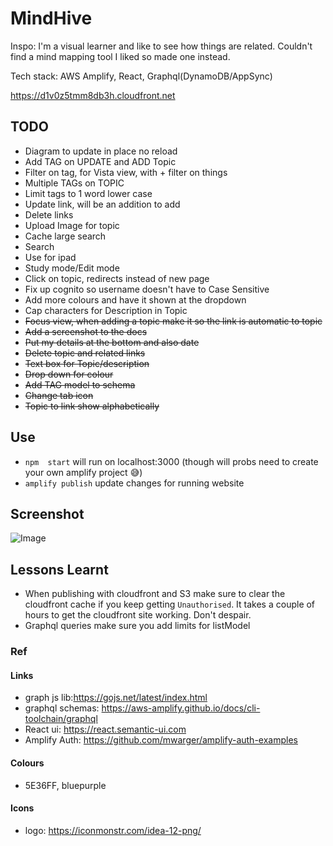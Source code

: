 # MindHive

Inspo: I'm a visual learner and like to see how things are related. Couldn't 
find a mind mapping tool I liked so made one instead.
 
Tech stack: AWS Amplify, React, Graphql(DynamoDB/AppSync)

https://d1v0z5tmm8db3h.cloudfront.net

## TODO
- Diagram to update in place no reload
- Add TAG on UPDATE and ADD Topic 
- Filter on tag, for Vista view, with + filter on things
- Multiple TAGs on TOPIC
- Limit tags to 1 word lower case
- Update link, will be an addition to add
- Delete links
- Upload Image for topic
- Cache large search
- Search
- Use for ipad
- Study mode/Edit mode
- Click on topic, redirects instead of new page
- Fix up cognito so username doesn't have to Case Sensitive
- Add more colours and have it shown at the dropdown
- Cap characters for Description in Topic
- ~~Focus view, when adding a topic make it so the link is automatic to topic~~
- ~~Add a screenshot to the docs~~
- ~~Put my details at the bottom and also date~~
- ~~Delete topic and related links~~
- ~~Text box for Topic/description~~
- ~~Drop down for colour~~
- ~~Add TAG model to schema~~
- ~~Change tab icon~~
- ~~Topic to link show alphabetically~~

## Use
- `npm  start` will run on localhost:3000 (though will probs need to create your own amplify project :sweat_smile:)
- `amplify publish` update changes for running website

## Screenshot
![Image](https://github.com/zyrahb/mind-hive-react-graphql/blob/master/screenshots/Screen%20Shot%202020-02-25%20at%204.13.38%20pm.png?raw=true)

## Lessons Learnt 

- When publishing with cloudfront and S3 make sure to clear the cloudfront cache if you keep getting `Unauthorised`.
It takes a couple of hours to get the cloudfront site working. Don't despair.
- Graphql queries make sure you add limits for listModel

### Ref

#### Links

- graph js lib:https://gojs.net/latest/index.html
- graphql schemas: https://aws-amplify.github.io/docs/cli-toolchain/graphql
- React ui: https://react.semantic-ui.com
- Amplify Auth: https://github.com/mwarger/amplify-auth-examples

#### Colours
- 5E36FF, bluepurple 

#### Icons

- logo: https://iconmonstr.com/idea-12-png/ 
